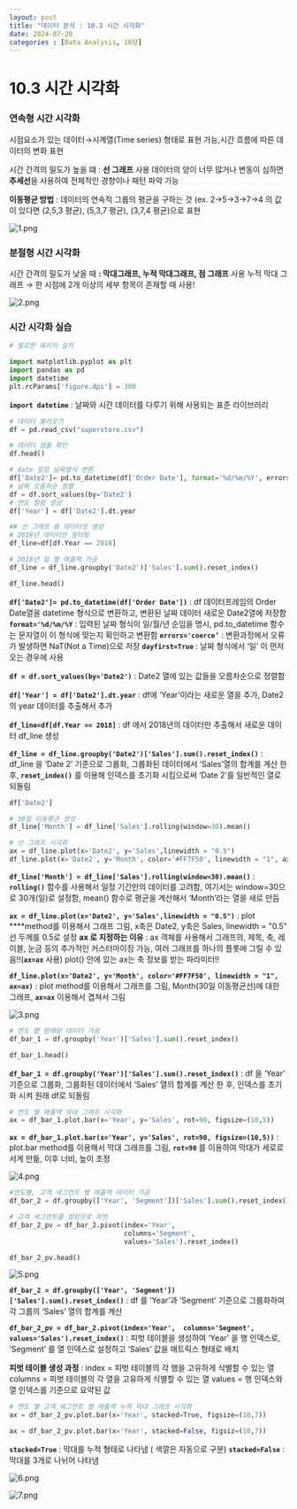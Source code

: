 ```yaml
---
layout: post
title: "데이터 분석 : 10.3 시간 시각화"
date: 2024-07-20
categories : [Data Analysis, 10장]
---
```


# 10.3 시간 시각화

### 연속형 시간 시각화

시점요소가 있는 데이터→시계열(Time series) 형태로 표현 가능,시간 흐름에 따른 데이터의 변화 표현

시간 간격의 밀도가 높을 떄 : **선 그래프** 사용
데이터의 양이 너무 많거나 변동이 심하면 **추세선**을 사용하여 전체적인 경향이나 패턴 파악 가능

**이동평균 방법** : 데이터의 연속적 그룹의 평균을 구하는 것
(ex. 2→5→3→7→4 의 값이 있다면 (2,5,3 평균), (5,3,7 평균), (3,7,4 평균)으로 표현

![1.png](/assets/img/posts/10.3/1.png)

### 분절형 시간 시각화

시간 간격의 밀도가 낮을 때 **: 막대그래프, 누적 막대그래프, 점 그래프** 사용
누적 막대 그래프 → 한 시점에 2개 이상의 세부 항목이 존재할 때 사용!

![2.png](/assets/img/posts/10.3/2.png)

### 시간 시각화 실습

```python
# 필요한 패키지 설치

import matplotlib.pyplot as plt
import pandas as pd
import datetime
plt.rcParams['figure.dpi'] = 300
```

**`import datetime`** : 날짜와 시간 데이터를 다루기 위해 사용되는 표준 라이브러리

```python
# 데이터 불러오기
df = pd.read_csv("superstore.csv")

# 데이터 샘플 확인
df.head()
```

```python
# date 컬럼 날짜형식 변환
df['Date2']= pd.to_datetime(df['Order Date'], format='%d/%m/%Y', errors='coerce', dayfirst=True) 
# 날짜 오름차순 정렬
df = df.sort_values(by='Date2')
# 연도 컬럼 생성
df['Year'] = df['Date2'].dt.year

## 선 그래프 용 데이터셋 생성
# 2018년 데이터만 필터링
df_line=df[df.Year == 2018]

# 2018년 일 별 매출액 가공
df_line = df_line.groupby('Date2')['Sales'].sum().reset_index()

df_line.head()
```

**`df['Date2']= pd.to_datetime(df['Order Date'])`** : df 데이터프레임의 Order Date열을 datetime 형식으로 변환하고, 변환된 날짜 데이터 새로운 Date2열에 저장함 
**`format='%d/%m/%Y`** : 입력된 날짜 형식이 일/월/년 순임을 명시, pd.to_datetime 함수는 문자열이 이 형식에 맞는지 확인하고 변환함
**`errors='coerce’`** : 변환과정에서 오류가 발생하면 NaT(Not a Time)으로 저장
**`dayfirst=True`** : 날짜 형식에서 ‘일’ 이 먼저 오는 경우에 사용

**`df = df.sort_values(by='Date2')`** : Date2 열에 있는 값들을 오름차순으로 정렬함

**`df['Year'] = df['Date2'].dt.year`** : df에 ‘Year’이라는 새로운 열을 추가, Date2의 year 데이터를 추출해서 추가

**`df_line=df[df.Year == 2018]`** : df 에서 2018년의 데이터만 추출해서 새로운 데이터 df_line 생성

**`df_line = df_line.groupby('Date2')['Sales'].sum().reset_index()`** : df_line 을 ‘Date 2’ 기준으로 그룹화, 그룹화된 데이터에서 ‘Sales’열의 합계를 계산 한 후, **`reset_index()`** 를 이용해 인덱스를  초기화 시킴으로써 ‘Date 2’를 일반적인 열로 되돌림 

```python
df['Date2']
```

```python
# 30일 이동평균 생성
df_line['Month'] = df_line['Sales'].rolling(window=30).mean()

# 선 그래프 시각화
ax = df_line.plot(x='Date2', y='Sales',linewidth = "0.5")
df_line.plot(x='Date2', y='Month', color='#FF7F50', linewidth = "1", ax=ax)
```

**`df_line['Month'] = df_line['Sales'].rolling(window=30).mean()`** : **`rolling()`** 함수를 사용해서 일정 기간만의 데이터를 고려함, 여기서는 window=30으로 30개(일)로 설정함, mean() 함수로 평균을 계산해서 ‘Month’라는 열을 새로 만듬

**`ax = df_line.plot(x='Date2', y='Sales',linewidth = "0.5")`** : plot ****method를 이용해서 그래프 그림, x축은 Date2, y축은 Sales, linewidth = "0.5" 선 두께를 0.5로 설정
**ax 로 지정하는 이유** : ax 객체를 사용해서 그래프의, 제목, 축, 레이블, 눈금 등의 추가적인 커스터마이징 가능, 여러 그래프를 하나의 플롯에 그릴 수 있음!!(**`ax=ax`** 사용)
plot() 안에 있는 ax는 축 정보를 받는 파라미터!! 

**`df_line.plot(x='Date2', y='Month', color='#FF7F50', linewidth = "1", ax=ax)`** : plot method를 이용해서 그래프를 그림, Month(30일 이동평균선)에 대한 그래프, **`ax=ax`** 이용해서 겹쳐서 그림

![3.png](/assets/img/posts/10.3/3.png)

```python
# 연도 별 판매량 데이터 가공
df_bar_1 = df.groupby('Year')['Sales'].sum().reset_index()

df_bar_1.head()
```

**`df_bar_1 = df.groupby('Year')['Sales'].sum().reset_index()`** : df 을 ‘Year’ 기준으로 그룹화, 그룹화된 데이터에서 ‘Sales’ 열의 합계를 계산 한 후, 인덱스를 초기화 시켜 원래 df로 되돌림

```python
# 연도 별 매출액 막대 그래프 시각화
ax = df_bar_1.plot.bar(x='Year', y='Sales', rot=90, figsize=(10,5))
```

**`ax = df_bar_1.plot.bar(x='Year', y='Sales', rot=90, figsize=(10,5))`** : plot.bar method를 이용해서 막대 그래프를 그림, **`rot=90`** 를 이용하여 막대가 세로로 서게 만듦, 이후 너비, 높이 조정

![4.png](/assets/img/posts/10.3/4.png)

```python
#연도별, 고객 세그먼트 별 매출액 데이터 가공
df_bar_2 = df.groupby(['Year', 'Segment'])['Sales'].sum().reset_index()

# 고객 세그먼트를 컬럼으로 피벗
df_bar_2_pv = df_bar_2.pivot(index='Year', 
                             columns='Segment', 
                             values='Sales').reset_index()

df_bar_2_pv.head()
```

![5.png](/assets/img/posts/10.3/5.png)

**`df_bar_2 = df.groupby(['Year', 'Segment'])['Sales'].sum().reset_index()`** : df 를 ‘Year’과 ‘Segment’ 기준으로 그룹화하여 각 그룹의 ‘Sales’ 열의 합계를 계산

**`df_bar_2_pv = df_bar_2.pivot(index='Year', 
                             columns='Segment', 
                             values='Sales').reset_index()`** : 피벗 테이블을 생성하여 ‘Year’ 을 행 인덱스로, ‘Segment’ 를 열 인덱스로 설정하고 ‘Sales’ 값을 매트릭스 형태로 배치

**피벗 테이블 생성 과정** : 
index = 피벗 테이블의 각 행을 고유하게 식별할 수 있는 열
columns = 피벗 테이블의 각 열을 고유하게 식별할 수 있는 열
values = 행 인덱스와 열 인덱스를 기준으로 요약된 값

```python
# 연도 별 고객 세그먼트 별 매출액 누적 막대 그래프 시각화
ax = df_bar_2_pv.plot.bar(x='Year', stacked=True, figsize=(10,7))

ax = df_bar_2_pv.plot.bar(x='Year', stacked=False, figsiz=(10,7))
```

**`stacked=True`** : 막대를 누적 형태로 나타냄 ( 색깔은 자동으로 구분)
**`stacked=False`** : 막대를 3개로 나뉘어 나타냄

![6.png](/assets/img/posts/10.3/6.png)

![7.png](/assets/img/posts/10.3/7.png)